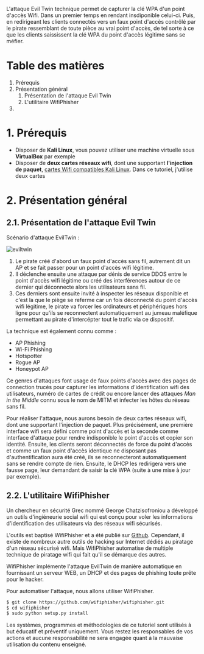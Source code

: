 [eviltwin]: https://api.lucien-brd.com/assets/documents/images/eviltwin/eviltwin.webp "eviltwin"

L'attaque Evil Twin technique permet de capturer la clé WPA d'un point d'accès Wifi.
Dans un premier temps en rendant insdiponible celui-ci.
Puis, en redirigeant les clients connectés vers un faux point d'accès contrôlé par le pirate ressemblant de toute pièce au vrai point d'accès, de tel sorte à ce que les clients saississent la clé WPA du point d'accès légitime sans se méfier.

# Table des matières

1. Prérequis
2. Présentation général
    1. Présentation de l'attaque Evil Twin
    2. L'utilitaire WifiPhisher
3. 

# 1. Prérequis

* Disposer de **Kali Linux**, vous pouvez utiliser une machine virtuelle sous **VirtualBox** par exemple
* Disposer de **deux cartes réseaux wifi**, dont une supportant **l'injection de paquet**, [cartes Wifi compatibles Kali Linux](https://www.kali-linux.fr/cartes-wifi-compatibles). Dans ce tutoriel, j'utilise deux cartes 

# 2. Présentation général

## 2.1. Présentation de l'attaque Evil Twin

Scénario d'attaque EvilTwin :

![eviltwin][eviltwin]

1. Le pirate créé d'abord un faux point d'accès sans fil, autrement dit un AP et se fait passer pour un point d'accès wifi légitime.
2. Il déclenche ensuite une attaque par dénis de service DDOS entre le point d'accès wifi légitime ou créé des interférences autour de ce dernier qui déconnecte alors les utilisateurs sans fil.
3. Ces derniers sont ensuite invité à inspecter les réseaux disponible et c'est la que le piège se referme car un fois déconnecté du point d'accès wifi légitime, le pirate va forcer les ordinateurs et périphériques hors ligne pour qu'ils se reconnectent automatiquement au jumeau maléfique permettant au pirate d'intercépter tout le trafic via ce dispositif.

La technique est également connu comme :
* AP Phishing
* Wi-Fi Phishing
* Hotspotter
* Rogue AP
* Honeypot AP

Ce genres d'attaques font usage de faux points d'accès avec des pages de connection trucés pour capturer les informations d'identification wifi des utilisateurs, numéro de cartes de crédit ou encore lancer des attaques *Man in the Middle* connu sous le nom de MITM et infecter les hôtes du réseau sans fil.

Pour réaliser l'attaque, nous aurons besoin de deux cartes réseaux wifi, dont une supportant l'injection de paquet.
Plus précisément, une première interface wifi sera défini comme point d'accès et la seconde comme interface d'attaque pour rendre indisponible le point d'accès et copier son identité.
Ensuite, les clients seront déconnectés de force du point d'accès et comme un faux point d'accès identique ne disposant pas d'authentification aura été créé, ils se reconnecteront automatiquement sans se rendre compte de rien.
Ensuite, le DHCP les redirigera vers une fausse page, leur demandant de saisir la clé WPA (suite à une mise à jour par exemple).

## 2.2. L'utilitaire WifiPhisher

Un chercheur en sécurité Grec nommé George Chatzisofroniou a développé un outils d'ingiéneurie social wifi qui est conçu pour voler les informations d'identification des utilisateurs via des réseaux wifi sécurisés.

L'outils est baptisé WifiPhisher et a été publié sur [Github](https://github.com/wifiphisher/wifiphisher). Cependant, il existe de nombreux autre outils de hacking sur Internet dédiés au piratage d'un réseau sécurisé wifi. Mais WifiPhisher automatise de multiple technique de piratage wifi qui fait qu'il se démarque des autres.

WifiPhisher implémente l'attaque EvilTwin de manière automatique en fournissant un serveur WEB, un DHCP et des pages de phishing toute prête pour le hacker.



Pour automatiser l'attaque, nous allons utiliser WifiPhisher.

```sh
$ git clone https://github.com/wifiphisher/wifiphisher.git
$ cd wifiphisher
$ sudo python setup.py install
```

Les systèmes, programmes et méthodologies de ce tutoriel sont utilisés à but éducatif et préventif uniquement. 
Vous restez les responsables de vos actions et aucune responsabilité ne sera engagée quant à la mauvaise utilisation du contenu enseigné. 